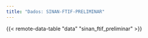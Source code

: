 ```yaml
---
title: "Dados: SINAN-FTIF-PRELIMINAR"
---
```


{{< remote-data-table "data" "sinan_ftif_preliminar" >}}
